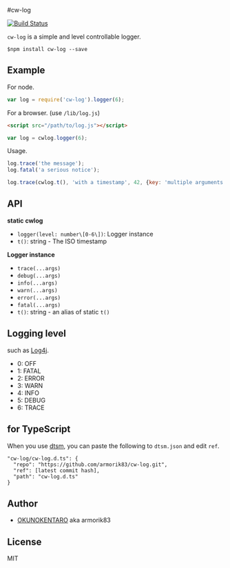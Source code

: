 #cw-log

[![Build Status](https://travis-ci.org/armorik83/cw-log.svg)](https://travis-ci.org/armorik83/cw-log)

`cw-log` is a simple and level controllable logger.

```
$npm install cw-log --save
```

## Example

For node.

```js
var log = require('cw-log').logger(6);
```

For a browser. (use `/lib/log.js`)

```html
<script src="/path/to/log.js"></script>
```

```js
var log = cwlog.logger(6);
```

Usage.

```js
log.trace('the message');
log.fatal('a serious notice');

log.trace(cwlog.t(), 'with a timestamp', 42, {key: 'multiple arguments'});
```

## API

**static cwlog**
- `logger(level: number\[0-6\])`: Logger instance
- `t()`: string - The ISO timestamp

**Logger instance**
- `trace(...args)`
- `debug(...args)`
- `info(...args)`
- `warn(...args)`
- `error(...args)`
- `fatal(...args)`
- `t()`: string - an alias of static `t()` 

## Logging level
such as [Log4j](http://logging.apache.org/log4j/2.x/).

- 0: OFF
- 1: FATAL
- 2: ERROR
- 3: WARN
- 4: INFO
- 5: DEBUG
- 6: TRACE

## for TypeScript
When you use [dtsm](https://github.com/vvakame/dtsm), you can paste the following to `dtsm.json` and edit `ref`.

```
"cw-log/cw-log.d.ts": {
  "repo": "https://github.com/armorik83/cw-log.git",
  "ref": [latest commit hash],
  "path": "cw-log.d.ts"
}
```

## Author
- [OKUNOKENTARO](https://github.com/armorik83) aka armorik83

## License
MIT